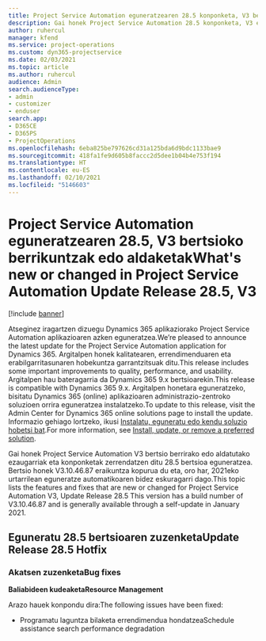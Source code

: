 ```yaml
---
title: Project Service Automation eguneratzearen 28.5 konponketa, V3 bertsioko berrikuntzak edo aldaketak
description: Gai honek Project Service Automation 28.5 konponketa, V3 eguneratzea bertsioan berrian eskuragarri dauden eginbideak eta konponketak ditu.
author: ruhercul
manager: kfend
ms.service: project-operations
ms.custom: dyn365-projectservice
ms.date: 02/03/2021
ms.topic: article
ms.author: ruhercul
audience: Admin
search.audienceType:
- admin
- customizer
- enduser
search.app:
- D365CE
- D365PS
- ProjectOperations
ms.openlocfilehash: 6eba825be797626cd31a125bda6d9bdc1133bae9
ms.sourcegitcommit: 418fa1fe9d605b8faccc2d5dee1b04b4e753f194
ms.translationtype: HT
ms.contentlocale: eu-ES
ms.lasthandoff: 02/10/2021
ms.locfileid: "5146603"
---
```

# <a name="whats-new-or-changed-in-project-service-automation-update-release-285-v3"></a><span data-ttu-id="828c5-103">Project Service Automation eguneratzearen 28.5, V3 bertsioko berrikuntzak edo aldaketak</span><span class="sxs-lookup"><span data-stu-id="828c5-103">What's new or changed in Project Service Automation Update Release 28.5, V3</span></span>

[!include [banner](../includes/psa-now-project-operations.md)]

<span data-ttu-id="828c5-104">Atseginez iragartzen dizuegu Dynamics 365 aplikaziorako Project Service Automation aplikazioaren azken eguneratzea.</span><span class="sxs-lookup"><span data-stu-id="828c5-104">We’re pleased to announce the latest update for the Project Service Automation application for Dynamics 365.</span></span> <span data-ttu-id="828c5-105">Argitalpen honek kalitatearen, errendimenduaren eta erabilgarritasunaren hobekuntza garrantzitsuak ditu.</span><span class="sxs-lookup"><span data-stu-id="828c5-105">This release includes some important improvements to quality, performance, and usability.</span></span> <span data-ttu-id="828c5-106">Argitalpen hau bateragarria da Dynamics 365 9.x bertsioarekin.</span><span class="sxs-lookup"><span data-stu-id="828c5-106">This release is compatible with Dynamics 365 9.x.</span></span> <span data-ttu-id="828c5-107">Argitalpen honetara eguneratzeko, bisitatu Dynamics 365 (online) aplikazioaren administrazio-zentroko soluzioen orrira eguneratzea instalatzeko.</span><span class="sxs-lookup"><span data-stu-id="828c5-107">To update to this release, visit the Admin Center for Dynamics 365 online solutions page to install the update.</span></span> <span data-ttu-id="828c5-108">Informazio gehiago lortzeko, ikusi [Instalatu, eguneratu edo kendu soluzio hobetsi bat](https://docs.microsoft.com/power-platform/admin/install-remove-preferred-solution).</span><span class="sxs-lookup"><span data-stu-id="828c5-108">For more information, see [Install, update, or remove a preferred solution](https://docs.microsoft.com/power-platform/admin/install-remove-preferred-solution).</span></span>

<span data-ttu-id="828c5-109">Gai honek Project Service Automation V3 bertsio berrirako edo aldatutako ezaugarriak eta konponketak zerrendatzen ditu 28.5 bertsioa eguneratzea. Bertsio honek V3.10.46.87 eraikuntza kopurua du eta, oro har, 2021eko urtarrilean eguneratze automatikoaren bidez eskuragarri dago.</span><span class="sxs-lookup"><span data-stu-id="828c5-109">This topic lists the features and fixes that are new or changed for Project Service Automation V3, Update Release 28.5 This version has a build number of V3.10.46.87 and is generally available through a self-update in January 2021.</span></span>

## <a name="update-release-285-hotfix"></a><span data-ttu-id="828c5-110">Eguneratu 28.5 bertsioaren zuzenketa</span><span class="sxs-lookup"><span data-stu-id="828c5-110">Update Release 28.5 Hotfix</span></span>

### <a name="bug-fixes"></a><span data-ttu-id="828c5-111">Akatsen zuzenketa</span><span class="sxs-lookup"><span data-stu-id="828c5-111">Bug fixes</span></span>

<span data-ttu-id="828c5-112">**Baliabideen kudeaketa**</span><span class="sxs-lookup"><span data-stu-id="828c5-112">**Resource Management**</span></span>

<span data-ttu-id="828c5-113">Arazo hauek konpondu dira:</span><span class="sxs-lookup"><span data-stu-id="828c5-113">The following issues have been fixed:</span></span>

- <span data-ttu-id="828c5-114">Programatu laguntza bilaketa errendimendua hondatzea</span><span class="sxs-lookup"><span data-stu-id="828c5-114">Schedule assistance search performance degradation</span></span>


